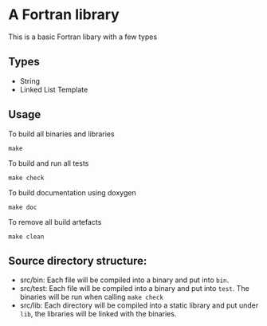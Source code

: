 # A Fortran library

This is a basic Fortran libary with a few types

## Types

* String
* Linked List Template

## Usage

To build all binaries and libraries

    make

To build and run all tests

    make check

To build documentation using doxygen

    make doc

To remove all build artefacts

    make clean

## Source directory structure:

* src/bin: Each file will be compiled into a binary and put into `bin`.
* src/test: Each file will be compiled into a binary and put into `test`. The
  binaries will be run when calling `make check`
* src/lib: Each directory will be compiled into a static library and put under
  `lib`, the libraries will be linked with the binaries.

